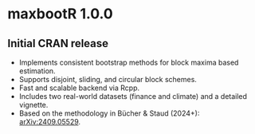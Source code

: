 # maxbootR 1.0.0

## Initial CRAN release

-   Implements consistent bootstrap methods for block maxima based estimation.
-   Supports disjoint, sliding, and circular block schemes.
-   Fast and scalable backend via Rcpp.
-   Includes two real-world datasets (finance and climate) and a detailed vignette.
-   Based on the methodology in Bücher & Staud (2024+): [arXiv:2409.05529](https://arxiv.org/abs/2409.05529).

